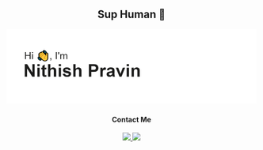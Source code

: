 <h2 align="center">Sup Human 👋</h2>
<img src="https://raw.githubusercontent.com/NithishCodez/NithishCodez/main/header.png.png"/>
<h4 align="center">Contact Me</h4>
<p align="center">
<a href="https://discord.gg/bSCSNuh65d">
<img src="https://img.shields.io/badge/Discord-7289DA?style=for-the-badge&logo=discord&logoColor=white"/>
</a>
<a href="mailto:nithishdev509@gmail.com">
<img src="https://img.shields.io/badge/Gmail-D14836?style=for-the-badge&logo=gmail&logoColor=white"/>
</a>
</p>
